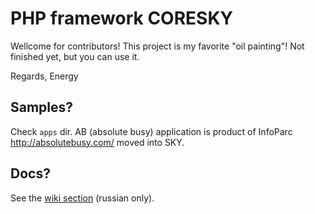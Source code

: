 
# PHP framework CORESKY

Wellcome for contributors!
This project is my favorite "oil painting"! Not finished yet, but you can use it.

Regards,
Energy

## Samples?

Check `apps` dir. AB (absolute busy) application is product of InfoParc http://absolutebusy.com/ moved into SKY.

## Docs?

See the [wiki section](https://github.com/energy-coresky/air/wiki) (russian only).
